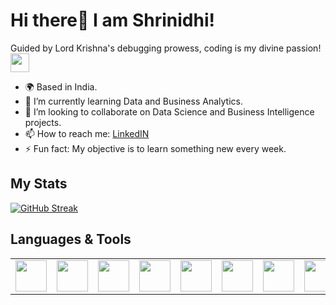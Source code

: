 # Hi there👋 I am Shrinidhi!
Guided by Lord Krishna's debugging prowess, coding is my divine passion! <img src="https://media.giphy.com/media/WUlplcMpOCEmTGBtBW/giphy.gif" width="30">
- 🌍 Based in India.
- 🌱 I’m currently learning Data and Business Analytics.
- 🤝 I’m looking to collaborate on Data Science and Business Intelligence projects.
- 📫 How to reach me: [LinkedIN](https://www.linkedin.com/in/shrinidhi-r-hireraddi-100256228/)
- ⚡ Fun fact: My objective is to learn something new every week.


##  My Stats 
 [![GitHub Streak](http://github-readme-streak-stats.herokuapp.com?user=Shrinidhi1)](https://git.io/streak-stats)
 <br>
 <!--
 <img src="https://github-readme-stats.vercel.app/api?username=Shrinidhi1&show_icons=true&theme=dark"/>
 -->

## Languages & Tools
<table>
    <tbody>
        <tr>
            <!-- C -->
            <td>
            <img height="50" src="https://user-images.githubusercontent.com/83594754/209468878-62bb16b3-f548-48d1-ac9d-10c87cfc23d9.svg" />
            </a></td>
            <!-- C++ -->
            <td>
            <img height="50" src="https://user-images.githubusercontent.com/83594754/209468876-7d05ea6b-8ff2-4419-8dbf-2462634c431a.svg" />
            </a></td>
            <!-- Python -->
            <td>
            <img height="50" src="https://user-images.githubusercontent.com/83594754/209468879-6d185143-c679-484c-9efd-98762695fb56.svg" />
            </a></td>
            <!-- R -->
            <td>
            <img height="50" src="https://user-images.githubusercontent.com/83594754/209468880-bce760c9-0e82-41b0-837c-b0222b89ce51.png" />
            </a></td>
            <td>
             <img height="50" src="https://github.com/Shrinidhi1/Shrinidhi1/assets/83594754/a2508dee-f739-4128-a5b0-1364eb755972"/>
            </a></td>
            <td>
            <img height="50" src="https://github.com/Shrinidhi1/Shrinidhi1/assets/83594754/1c69634d-39bd-401f-bb41-41288507ca16"/>
            </a></td>
            <td>
             <img height="50" src="https://github.com/Shrinidhi1/Shrinidhi1/assets/83594754/fcd363a0-c882-443d-be9f-43ccd1bb07d7"/>
            </a></td>
            <td>
            <img height="50" src="https://user-images.githubusercontent.com/83594754/209468882-3b2cd28d-a0bb-4f9c-a6f1-da5d2c0fdb37.svg"/>
            </a></td>
            <td>
            <img height="50" src="https://user-images.githubusercontent.com/83594754/209468881-3afd7acc-b607-4620-b610-183fe1312cc6.svg" />
            </a></td>
            <td>
            <img height="50" src="https://user-images.githubusercontent.com/83594754/209468884-6cf801a5-f8c9-4805-94c4-205e71809eba.svg"/>
            </a></td>
            <td>
            <img height="50" src="https://user-images.githubusercontent.com/83594754/209468885-7e0a4115-e8ee-43e5-a67c-08ac46c9ce8c.svg"/>
            </a></td>
        </tr>
    </tbody>
</table>

